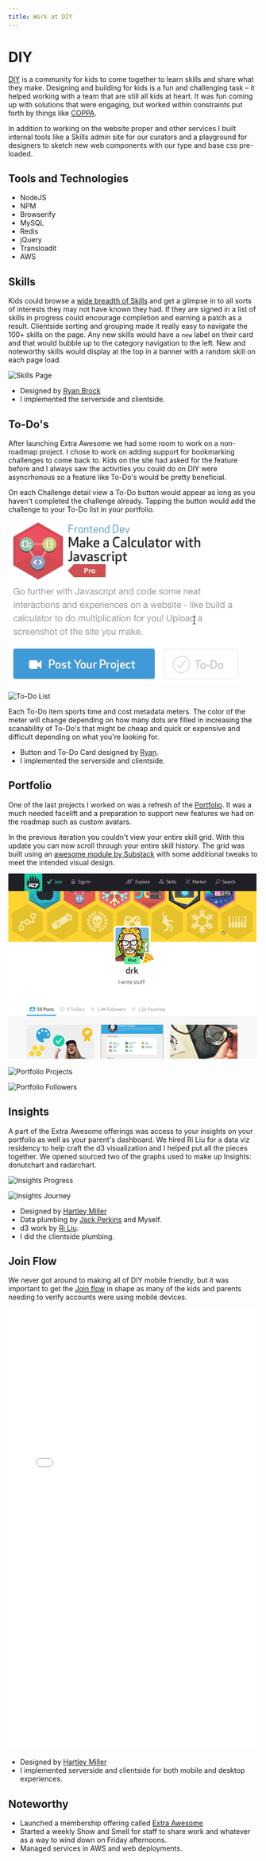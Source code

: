```yaml
---
title: Work at DIY
---
```


# DIY

[DIY][diy] is a community for kids to come together to learn skills and share what
they make. Designing and building for kids is a fun and challenging task – it helped
working with a team that are still all kids at heart. It was fun coming up with solutions that were engaging, but worked within constraints put forth by things like [COPPA][coppa].

In addition to working on the website proper and other services I built internal
tools like a Skills admin site for our curators and a playground for designers to
sketch new web components with our type and base css pre-loaded.

## Tools and Technologies

- NodeJS
- NPM
- Browserify
- MySQL
- Redis
- jQuery
- Transloadit
- AWS

## Skills

Kids could browse a [wide breadth of Skills][skills] and get a glimpse in to all
sorts of interests they may not have known they had. If they are signed in a
list of skills in progress could encourage completion and earning a patch as
a result. Clientside sorting and grouping made it really easy to navigate the
100+ skills on the page. Any new skills would have a `new` label on their card and
that would bubble up to the category navigation to the left. New and noteworthy
skills would display at the top in a banner with a random skill on each page
load.

![Skills Page](https://cloud.githubusercontent.com/assets/22249/5868795/9fa188c2-a263-11e4-8659-0e51e7fd4933.png)

- Designed by [Ryan Brock](ryan)
- I implemented the serverside and clientside.

## To-Do's

After launching Extra Awesome we had some room to work on a non-roadmap project.
I chose to work on adding support for bookmarking challenges to come back to. Kids
on the site had asked for the feature before and I always saw the activities you
could do on DIY were asyncrhonous so a feature like To-Do's would be pretty beneficial.

On each Challenge detail view a To-Do button would appear as long as you haven't
completed the challenge already. Tapping the button would add the challenge
to your To-Do list in your portfolio.

![To-Do Button](/projects/diy/images/todo-button.gif)

![To-Do List](https://cloud.githubusercontent.com/assets/22249/5868810/bd96fdd0-a263-11e4-9642-23e378b60967.png)

Each To-Do item sports time and cost metadata meters. The color of the meter
will change depending on how many dots are filled in increasing the scanability
of To-Do's that might be cheap and quick or expensive and difficult depending
on what you're looking for.

- Button and To-Do Card designed by [Ryan][ryan].
- I implemented the serverside and clientside.

## Portfolio

One of the last projects I worked on was a refresh of the [Portfolio][portfolio].
It was a much needed facelift and a preparation to support new features we had
on the roadmap such as custom avatars.

In the previous iteration you couldn't view your entire skill grid. With this
update you can now scroll through your entire skill history. The grid was built
using an [awesome module by Substack][hexgrid] with some additional tweaks to meet the
intended visual design.

![Skill Grid](/projects/diy/images/skill-grid.gif)

![Portfolio Projects](https://cloud.githubusercontent.com/assets/22249/5868815/c8397862-a263-11e4-9a1d-568bade27097.png)

![Portfolio Followers](https://cloud.githubusercontent.com/assets/22249/5868811/bdd49582-a263-11e4-9cb6-3d62e6152778.png)

## Insights

A part of the Extra Awesome offerings was access to your insights on your portfolio
as well as your parent's dashboard. We hired Ri Liu for a data viz residency to
help craft the d3 visualization and I helped put all the pieces together. We
opened sourced two of the graphs used to make up Insights: donutchart and
radarchart.

![Insights Progress](https://cloud.githubusercontent.com/assets/22249/5868805/b888ac8a-a263-11e4-880f-6a3b0efc2829.png)

![Insights Journey](https://cloud.githubusercontent.com/assets/22249/5868806/b8a64d08-a263-11e4-8f93-1035b52db608.png)

- Designed by [Hartley Miller][hartley]
- Data plumbing by [Jack Perkins][jack] and Myself.
- d3 work by [Ri Liu][ri].
- I did the clientside plumbing.

## Join Flow

We never got around to making all of DIY mobile friendly, but it was important
to get the [Join flow][join] in shape as many of the kids and parents needing to verify
accounts were using mobile devices.

<iframe src="//player.vimeo.com/video/117758788" width="500" height="888" frameborder="0" webkitallowfullscreen mozallowfullscreen allowfullscreen class="article-media"></iframe>

- Designed by [Hartley Miller][hartley]
- I implemented serverside and clientside for both mobile and desktop experiences.

## Noteworthy

- Launched a membership offering called [Extra Awesome][ea]
- Started a weekly Show and Smell for staff to share work and whatever as a way to wind down on Friday afternoons.
- Managed services in AWS and web deployments.

[coppa]: http://www.coppa.org (Children's Online Privacy Protection Act)
[diy]: https://diy.org (DIY)
[skills]: https://diy.org/skills (DIY – Skills)
[playground]: https://github.com/diy/web-playground (DIY – Playground)
[ryan]: https://twitter.com/brocklesocks (Ryan's Twitter)
[portfolio]: https://diy.org/drk (drk on DIY)
[hexgrid]: https://github.com/substack/hex-grid (skill-grid on Github)
[hartley]: https://twitter.com/hrtlym (Hartley's Twitter)
[ri]: https://twitter.com/riblah (Ri's Twitter)
[jack]: https://twitter.com/mousecastle (Jack's Twitter)
[ea]: https://diy.org/membership (DIY Membership)
[join]: https://diy.org/join (DIY Join)
